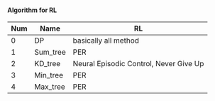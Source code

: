 #### Algorithm for RL

|Num|Name|RL|
|---|---|---|
|0|DP|basically all method|
|1|Sum_tree|PER|
|2|KD_tree|Neural Episodic Control, Never Give Up|
|3|Min_tree|PER|
|4|Max_tree|PER|
